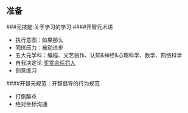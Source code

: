 ## 准备
###元技能:关于学习的学习
####开智元术语
- 执行意图：如果那么
- 同侪压力：被动进步
- 五大元学科：编程、文艺创作、认知&神经&心理科学、数学、网络科学
- 自我决定论 [奖赏会惩罚人](http://note.openmindclub.com/science/YZP-punished-by-rewards.html)
- 刻意练习

####开智元规范：开智倡导的行为规范
- 打倒醉点
- 绝对坐标沟通





